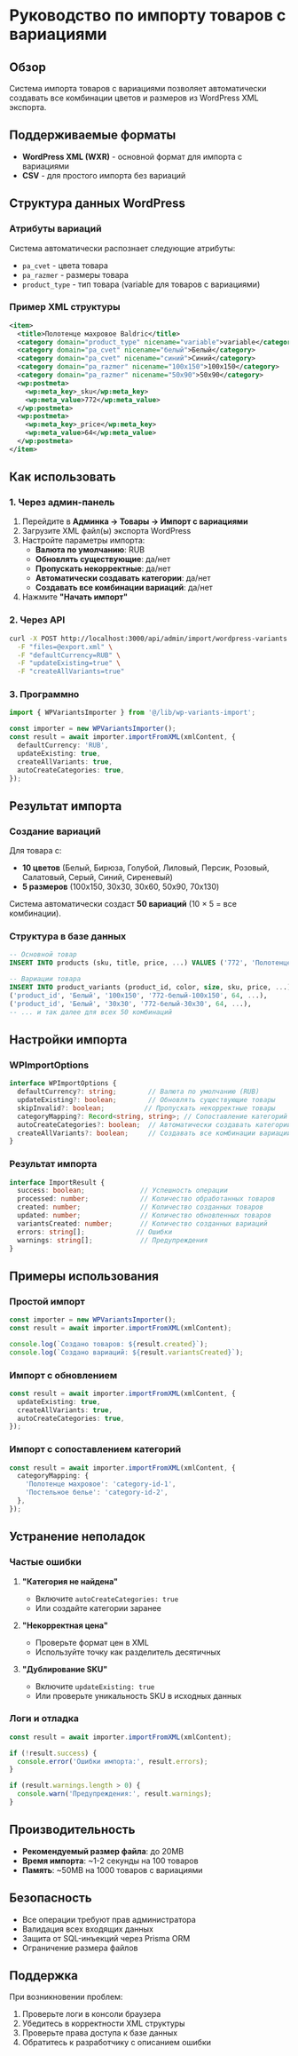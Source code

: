 # Руководство по импорту товаров с вариациями

## Обзор

Система импорта товаров с вариациями позволяет автоматически создавать все комбинации цветов и размеров из WordPress XML экспорта.

## Поддерживаемые форматы

- **WordPress XML (WXR)** - основной формат для импорта с вариациями
- **CSV** - для простого импорта без вариаций

## Структура данных WordPress

### Атрибуты вариаций

Система автоматически распознает следующие атрибуты:

- `pa_cvet` - цвета товара
- `pa_razmer` - размеры товара
- `product_type` - тип товара (variable для товаров с вариациями)

### Пример XML структуры

```xml
<item>
  <title>Полотенце махровое Baldric</title>
  <category domain="product_type" nicename="variable">variable</category>
  <category domain="pa_cvet" nicename="белый">Белый</category>
  <category domain="pa_cvet" nicename="синий">Синий</category>
  <category domain="pa_razmer" nicename="100x150">100x150</category>
  <category domain="pa_razmer" nicename="50x90">50x90</category>
  <wp:postmeta>
    <wp:meta_key>_sku</wp:meta_key>
    <wp:meta_value>772</wp:meta_value>
  </wp:postmeta>
  <wp:postmeta>
    <wp:meta_key>_price</wp:meta_key>
    <wp:meta_value>64</wp:meta_value>
  </wp:postmeta>
</item>
```

## Как использовать

### 1. Через админ-панель

1. Перейдите в **Админка → Товары → Импорт с вариациями**
2. Загрузите XML файл(ы) экспорта WordPress
3. Настройте параметры импорта:
   - **Валюта по умолчанию**: RUB
   - **Обновлять существующие**: да/нет
   - **Пропускать некорректные**: да/нет
   - **Автоматически создавать категории**: да/нет
   - **Создавать все комбинации вариаций**: да/нет
4. Нажмите **"Начать импорт"**

### 2. Через API

```bash
curl -X POST http://localhost:3000/api/admin/import/wordpress-variants \
  -F "files=@export.xml" \
  -F "defaultCurrency=RUB" \
  -F "updateExisting=true" \
  -F "createAllVariants=true"
```

### 3. Программно

```typescript
import { WPVariantsImporter } from '@/lib/wp-variants-import';

const importer = new WPVariantsImporter();
const result = await importer.importFromXML(xmlContent, {
  defaultCurrency: 'RUB',
  updateExisting: true,
  createAllVariants: true,
  autoCreateCategories: true,
});
```

## Результат импорта

### Создание вариаций

Для товара с:
- **10 цветов** (Белый, Бирюза, Голубой, Лиловый, Персик, Розовый, Салатовый, Серый, Синий, Сиреневый)
- **5 размеров** (100x150, 30x30, 30x60, 50x90, 70x130)

Система автоматически создаст **50 вариаций** (10 × 5 = все комбинации).

### Структура в базе данных

```sql
-- Основной товар
INSERT INTO products (sku, title, price, ...) VALUES ('772', 'Полотенце махровое Baldric', 64, ...);

-- Вариации товара
INSERT INTO product_variants (product_id, color, size, sku, price, ...) VALUES 
('product_id', 'Белый', '100x150', '772-белый-100x150', 64, ...),
('product_id', 'Белый', '30x30', '772-белый-30x30', 64, ...),
-- ... и так далее для всех 50 комбинаций
```

## Настройки импорта

### WPImportOptions

```typescript
interface WPImportOptions {
  defaultCurrency?: string;        // Валюта по умолчанию (RUB)
  updateExisting?: boolean;        // Обновлять существующие товары
  skipInvalid?: boolean;          // Пропускать некорректные товары
  categoryMapping?: Record<string, string>; // Сопоставление категорий
  autoCreateCategories?: boolean;  // Автоматически создавать категории
  createAllVariants?: boolean;     // Создавать все комбинации вариаций
}
```

### Результат импорта

```typescript
interface ImportResult {
  success: boolean;              // Успешность операции
  processed: number;             // Количество обработанных товаров
  created: number;               // Количество созданных товаров
  updated: number;               // Количество обновленных товаров
  variantsCreated: number;       // Количество созданных вариаций
  errors: string[];             // Ошибки
  warnings: string[];            // Предупреждения
}
```

## Примеры использования

### Простой импорт

```typescript
const importer = new WPVariantsImporter();
const result = await importer.importFromXML(xmlContent);

console.log(`Создано товаров: ${result.created}`);
console.log(`Создано вариаций: ${result.variantsCreated}`);
```

### Импорт с обновлением

```typescript
const result = await importer.importFromXML(xmlContent, {
  updateExisting: true,
  createAllVariants: true,
  autoCreateCategories: true,
});
```

### Импорт с сопоставлением категорий

```typescript
const result = await importer.importFromXML(xmlContent, {
  categoryMapping: {
    'Полотенце махровое': 'category-id-1',
    'Постельное белье': 'category-id-2',
  },
});
```

## Устранение неполадок

### Частые ошибки

1. **"Категория не найдена"**
   - Включите `autoCreateCategories: true`
   - Или создайте категории заранее

2. **"Некорректная цена"**
   - Проверьте формат цен в XML
   - Используйте точку как разделитель десятичных

3. **"Дублирование SKU"**
   - Включите `updateExisting: true`
   - Или проверьте уникальность SKU в исходных данных

### Логи и отладка

```typescript
const result = await importer.importFromXML(xmlContent);

if (!result.success) {
  console.error('Ошибки импорта:', result.errors);
}

if (result.warnings.length > 0) {
  console.warn('Предупреждения:', result.warnings);
}
```

## Производительность

- **Рекомендуемый размер файла**: до 20MB
- **Время импорта**: ~1-2 секунды на 100 товаров
- **Память**: ~50MB на 1000 товаров с вариациями

## Безопасность

- Все операции требуют прав администратора
- Валидация всех входящих данных
- Защита от SQL-инъекций через Prisma ORM
- Ограничение размера файлов

## Поддержка

При возникновении проблем:

1. Проверьте логи в консоли браузера
2. Убедитесь в корректности XML структуры
3. Проверьте права доступа к базе данных
4. Обратитесь к разработчику с описанием ошибки
